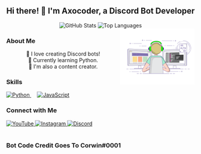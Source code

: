 <h2 align="center">Hi there! 👋 I'm Axocoder, a Discord Bot Developer</h2>

<div align="center">
  <img src="https://github-readme-stats.vercel.app/api?username=Axocoder0&theme=blueberry&show_icons=true&hide_border=false&count_private=false" height="150" alt="GitHub Stats"  />
  <img src="https://github-readme-stats.vercel.app/api/top-langs/?username=Axocoder0&theme=blueberry&show_icons=true&hide_border=false&layout=compact" height="150" alt="Top Languages"  />
</div>

<img align="right" height="150" src="https://raw.githubusercontent.com/devSouvik/devSouvik/master/gif3.gif" alt="Animated Coding" />

<h3>About Me</h3>
<div align="center">
  🤖 I love creating Discord bots!<br>
  🌱 Currently learning Python.<br>
  🎥 I'm also a content creator.
</div>

### Skills
<div align="left">
  <a href="https://www.python.org/">
    <img src="https://cdn.jsdelivr.net/gh/devicons/devicon/icons/python/python-original.svg" height="30" alt="Python"  />
  </a>
  <img width="12" />
  <a href="https://developer.mozilla.org/en-US/docs/Web/JavaScript">
    <img src="https://cdn.jsdelivr.net/gh/devicons/devicon/icons/javascript/javascript-original.svg" height="30" alt="JavaScript"  />
  </a>
</div>

### Connect with Me
<div align="left">
  <a href="https://youtube.com/@AxoCoder?si=WYggB1myrZNTRoAT">
    <img src="https://img.shields.io/static/v1?message=Youtube&logo=youtube&label=&color=FF0000&logoColor=white&labelColor=&style=for-the-badge" height="35" alt="YouTube" />
  </a>
  <a href="https://www.instagram.com/memezonebgmi/">
    <img src="https://img.shields.io/static/v1?message=Instagram&logo=instagram&label=&color=E4405F&logoColor=white&labelColor=&style=for-the-badge" height="35" alt="Instagram" />
  </a>
  <a href="https://discord.gg/codersplanet">
    <img src="https://img.shields.io/static/v1?message=Discord&logo=discord&label=&color=7289DA&logoColor=white&labelColor=&style=for-the-badge" height="35" alt="Discord" />
  </a>
</div>

<br clear="both">


### Bot Code Credit Goes To Corwin#0001